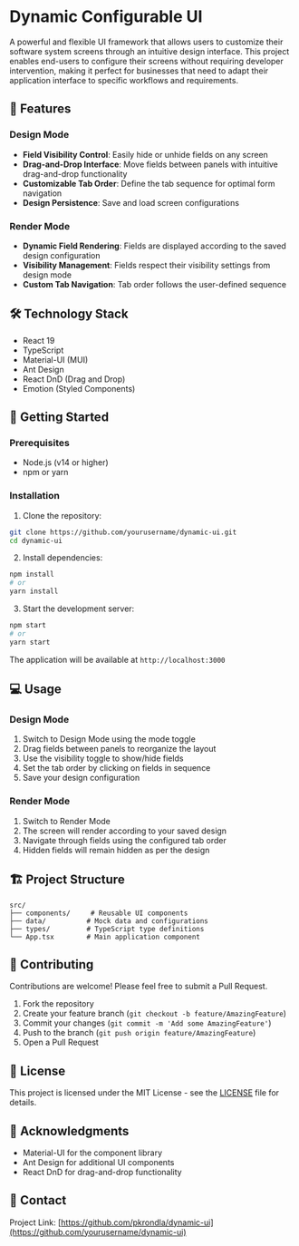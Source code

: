 # Dynamic Configurable UI

A powerful and flexible UI framework that allows users to customize their software system screens through an intuitive design interface. This project enables end-users to configure their screens without requiring developer intervention, making it perfect for businesses that need to adapt their application interface to specific workflows and requirements.

## 🌟 Features

### Design Mode
- **Field Visibility Control**: Easily hide or unhide fields on any screen
- **Drag-and-Drop Interface**: Move fields between panels with intuitive drag-and-drop functionality
- **Customizable Tab Order**: Define the tab sequence for optimal form navigation
- **Design Persistence**: Save and load screen configurations

### Render Mode
- **Dynamic Field Rendering**: Fields are displayed according to the saved design configuration
- **Visibility Management**: Fields respect their visibility settings from design mode
- **Custom Tab Navigation**: Tab order follows the user-defined sequence

## 🛠️ Technology Stack

- React 19
- TypeScript
- Material-UI (MUI)
- Ant Design
- React DnD (Drag and Drop)
- Emotion (Styled Components)

## 🚀 Getting Started

### Prerequisites

- Node.js (v14 or higher)
- npm or yarn

### Installation

1. Clone the repository:
```bash
git clone https://github.com/yourusername/dynamic-ui.git
cd dynamic-ui
```

2. Install dependencies:
```bash
npm install
# or
yarn install
```

3. Start the development server:
```bash
npm start
# or
yarn start
```

The application will be available at `http://localhost:3000`

## 💻 Usage

### Design Mode
1. Switch to Design Mode using the mode toggle
2. Drag fields between panels to reorganize the layout
3. Use the visibility toggle to show/hide fields
4. Set the tab order by clicking on fields in sequence
5. Save your design configuration

### Render Mode
1. Switch to Render Mode
2. The screen will render according to your saved design
3. Navigate through fields using the configured tab order
4. Hidden fields will remain hidden as per the design

## 🏗️ Project Structure

```
src/
├── components/     # Reusable UI components
├── data/          # Mock data and configurations
├── types/         # TypeScript type definitions
└── App.tsx        # Main application component
```

## 🤝 Contributing

Contributions are welcome! Please feel free to submit a Pull Request.

1. Fork the repository
2. Create your feature branch (`git checkout -b feature/AmazingFeature`)
3. Commit your changes (`git commit -m 'Add some AmazingFeature'`)
4. Push to the branch (`git push origin feature/AmazingFeature`)
5. Open a Pull Request

## 📝 License

This project is licensed under the MIT License - see the [LICENSE](LICENSE) file for details.

## 🙏 Acknowledgments

- Material-UI for the component library
- Ant Design for additional UI components
- React DnD for drag-and-drop functionality

## 📧 Contact

Project Link: [https://github.com/pkrondla/dynamic-ui](https://github.com/yourusername/dynamic-ui)
